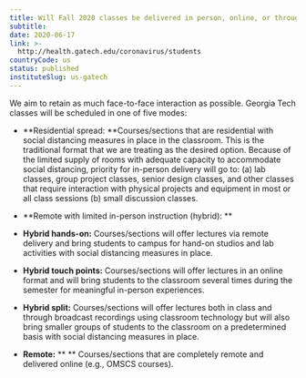 ```yaml
---
title: Will Fall 2020 classes be delivered in person, online, or through some combination of the two?
subtitle: 
date: 2020-06-17
link: >-
  http://health.gatech.edu/coronavirus/students
countryCode: us
status: published
instituteSlug: us-gatech
---
```

We aim to retain as much face-to-face interaction as possible. Georgia Tech classes will be scheduled in one of five modes: 

  * **Residential spread:  **Courses/sections that are residential with social distancing measures in place in the classroom. This is the traditional format that we are treating as the desired option. Because of the limited supply of rooms with adequate capacity to accommodate social distancing, priority for in-person delivery will go to: (a) lab classes, group project classes, senior design classes, and other classes that require interaction with physical projects and equipment in most or all class sessions (b) small discussion classes. 



  * **Remote with limited in-person instruction (hybrid):  ** 



  * **Hybrid hands-on:**  Courses/sections will offer lectures via remote delivery and bring students to campus for hand-on studios and lab activities with social distancing measures in place. 
  * **Hybrid touch points:**  Courses/sections will offer lectures in an online format and will bring students to the classroom several times during the semester for meaningful in-person experiences. 
  * **Hybrid split:**  Courses/sections will offer lectures both in class and through broadcast recordings using classroom technology but will also bring smaller groups of students to the classroom on a predetermined basis with social distancing measures in place. 



  * **Remote:** ** ** Courses/sections that are completely remote and delivered online (e.g., OMSCS courses). 



